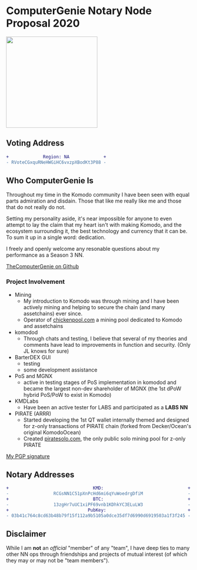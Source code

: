 # ComputerGenie Notary Node Proposal 2020

<img src="https://github.com/TheComputerGenie/NotaryNodes/blob/master/season4/candidates/computergenie/genie.jpg" width="248">

## Voting Address
```diff
+             Region: NA             +
- RVoteCGxquRNeHWGiHC6vxzpXBodKt3P88 -
```

## Who ComputerGenie Is
Throughout my time in the Komodo community I have been seen with equal parts admiration and disdain. Those that like me really like me and those that do not really do not.

Setting my personality aside, it's near impossible for anyone to even attempt to lay the claim that my heart isn't with making Komodo, and the ecosystem
surrounding it, the best technology and currency that it can be. To sum it up in a single word: dedication.

I freely and openly welcome any resonable questions about my performance as a Season 3 NN.

[TheComputerGenie on Github](https://github.com/TheComputerGenie)

### Project Involvement

  - Mining
    - My introduction to Komodo was through mining and I have been actively mining and helping to secure the chain (and many assetchains) ever since.
    - Operator of [chickenpool.com](http://chickenpool.com) a mining pool dedicated to Komodo and assetchains
  - komodod
    - Through chats and testing, I believe that several of my theories and comments have lead to improvements in function and security. (Only JL knows for sure)
  - BarterDEX GUI
    - testing
    - some development assistance
  - PoS and MGNX
    - active in testing stages of PoS implementation in komodod and became the largest non-dev shareholder of MGNX (the 1st dPoW hybrid PoS/PoW to exist in Komodo)
  - KMDLabs
    - Have been an active tester for LABS and participated as a **LABS NN**
  - PIRATE (ARRR)
    - Started developing the 1st QT wallet internally themed and designed for z-only transactions of PIRATE chain (forked from Decker/Ocean's original KomodoOcean)
    - Created [piratesolo.com](http://piratesolo.com), the only public solo mining pool for z-only PIRATE


[My PGP signature](./mygpg.key)

## Notary Addresses
```diff
+                                KMD:                                +
-                 RCGsNN1C51pXnPcHd6mi6qYuWoedrgDfiM                 -
+                                BTC:                                +
-                 13zgHr7uUC1xiPF69vnb1KDhkYC3ELuLW3                 -
+                              PubKey:                               +
- 03b41c764c8cd63b48b79f15f112a9b5105a0dce35df7d6990d6919503a1f3f245 -
```

## Disclaimer
While I am **not** an *official* "member" of any "team", I have deep ties to many other NN ops through friendships and projects of mutual interest (of which they may or may not be "team members").

